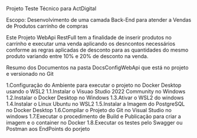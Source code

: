 Projeto Teste Técnico para ActDigital

Escopo: Desenvolvimento de uma camada Back-End para atender a Vendas de Produtos carrinho de compras

Este Projeto WebApi RestFull tem a finalidade de inserir produtos no carrinho e executar uma venda
aplicando os desncontos necessários conforme as regras aplicadas de desconto para as quantidades
do mesmo produto variando entre 10% e 20% de desconto na venda.

Resumo dos Documentos na pasta DocsConfigWebApi que está no projeto e versionado no Git

1.Configuração do Ambiente para executar o projeto no Docker Desktop usando o WSL2
1.1.Instalar o Visuao Studio 2022 Community no Windows
1.2.Instalar o Docker Desktop no Windows
1.3.Ativar o WSL2 do windows
1.4.Instalar o Linux Ubuntu no WSL2
1.5.Instalar a Imagem do PostgreSQL no Docker Desktop
1.6.Compilar o Projeto do Git no Visual Studio no windows
1.7.Executar o procedimento de Build e Publicação para criar a imagem e o container no Docker
1.8.Executar os testes pelo Swagger ou Postman aos EndPoints do porjeto
